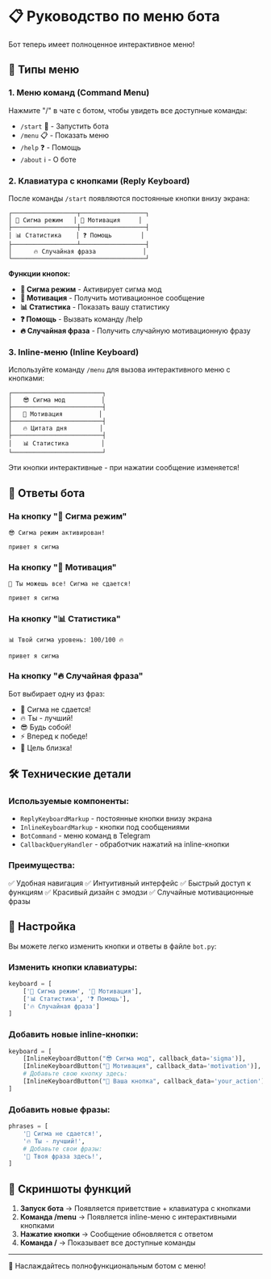 # 📋 Руководство по меню бота

Бот теперь имеет полноценное интерактивное меню!

## 🎯 Типы меню

### 1. Меню команд (Command Menu)
Нажмите "/" в чате с ботом, чтобы увидеть все доступные команды:

- `/start` 🚀 - Запустить бота
- `/menu` 📋 - Показать меню
- `/help` ❓ - Помощь
- `/about` ℹ️ - О боте

### 2. Клавиатура с кнопками (Reply Keyboard)
После команды `/start` появляются постоянные кнопки внизу экрана:

```
┌──────────────────┬──────────────────┐
│ 🎯 Сигма режим   │ 💪 Мотивация     │
├──────────────────┼──────────────────┤
│ 📊 Статистика    │ ❓ Помощь        │
├──────────────────┴──────────────────┤
│      🔥 Случайная фраза             │
└─────────────────────────────────────┘
```

**Функции кнопок:**

- **🎯 Сигма режим** - Активирует сигма мод
- **💪 Мотивация** - Получить мотивационное сообщение
- **📊 Статистика** - Показать вашу статистику
- **❓ Помощь** - Вызвать команду /help
- **🔥 Случайная фраза** - Получить случайную мотивационную фразу

### 3. Inline-меню (Inline Keyboard)
Используйте команду `/menu` для вызова интерактивного меню с кнопками:

```
┌─────────────────────────┐
│   😎 Сигма мод          │
├─────────────────────────┤
│   💪 Мотивация          │
├─────────────────────────┤
│   🔥 Цитата дня         │
├─────────────────────────┤
│   📊 Статистика         │
└─────────────────────────┘
```

Эти кнопки интерактивные - при нажатии сообщение изменяется!

## 💬 Ответы бота

### На кнопку "🎯 Сигма режим"
```
😎 Сигма режим активирован!

привет я сигма
```

### На кнопку "💪 Мотивация"
```
💪 Ты можешь все! Сигма не сдается!

привет я сигма
```

### На кнопку "📊 Статистика"
```
📊 Твой сигма уровень: 100/100 🔥

привет я сигма
```

### На кнопку "🔥 Случайная фраза"
Бот выбирает одну из фраз:
- 💪 Сигма не сдается!
- 🔥 Ты - лучший!
- 😎 Будь собой!
- ⚡ Вперед к победе!
- 🎯 Цель близка!

## 🛠 Технические детали

### Используемые компоненты:
- `ReplyKeyboardMarkup` - постоянные кнопки внизу экрана
- `InlineKeyboardMarkup` - кнопки под сообщениями
- `BotCommand` - меню команд в Telegram
- `CallbackQueryHandler` - обработчик нажатий на inline-кнопки

### Преимущества:
✅ Удобная навигация
✅ Интуитивный интерфейс
✅ Быстрый доступ к функциям
✅ Красивый дизайн с эмодзи
✅ Случайные мотивационные фразы

## 🎨 Настройка

Вы можете легко изменить кнопки и ответы в файле `bot.py`:

### Изменить кнопки клавиатуры:
```python
keyboard = [
    ['🎯 Сигма режим', '💪 Мотивация'],
    ['📊 Статистика', '❓ Помощь'],
    ['🔥 Случайная фраза']
]
```

### Добавить новые inline-кнопки:
```python
keyboard = [
    [InlineKeyboardButton("😎 Сигма мод", callback_data='sigma')],
    [InlineKeyboardButton("💪 Мотивация", callback_data='motivation')],
    # Добавьте свою кнопку здесь:
    [InlineKeyboardButton("🎯 Ваша кнопка", callback_data='your_action')],
]
```

### Добавить новые фразы:
```python
phrases = [
    '💪 Сигма не сдается!',
    '🔥 Ты - лучший!',
    # Добавьте свои фразы:
    '🌟 Твоя фраза здесь!',
]
```

## 📱 Скриншоты функций

1. **Запуск бота** → Появляется приветствие + клавиатура с кнопками
2. **Команда /menu** → Появляется inline-меню с интерактивными кнопками
3. **Нажатие кнопки** → Сообщение обновляется с ответом
4. **Команда /** → Показывает все доступные команды

---

🎉 Наслаждайтесь полнофункциональным ботом с меню!

